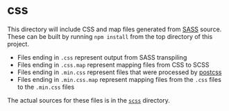 # css
This directory will include CSS and map files generated from [SASS](http://sass-lang.com/) source.  These can be built by running `npm install` from the top directory of this project.

* Files ending in `.css` represent output from SASS transpiling
* Files ending in `.css.map` represent mapping files from CSS to SCSS
* Files ending in `.min.css` represent files that were processed by [postcss](https://github.com/postcss/postcss)
* Files ending in `.min.css.map` represent mapping files from the `.css` files to the `.min.css` files

The actual sources for these files is in the [`scss`](scss) directory.